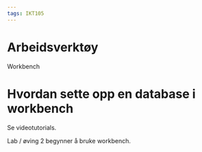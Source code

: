 ```yaml
---
tags: IKT105
---
```



# Arbeidsverktøy

Workbench

# Hvordan sette opp en database i workbench

Se videotutorials.

Lab / øving 2 begynner å bruke workbench. 

